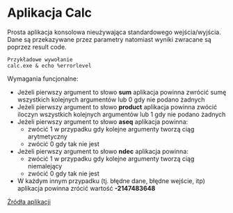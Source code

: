 # Aplikacja Calc

Prosta aplikacja konsolowa nieużywająca standardowego wejścia/wyjścia.
Dane są przekazywane przez parametry natomiast wyniki zwracane są poprzez result code.

	Przykładowe wywołanie
	calc.exe & echo %errorlevel
Wymagania funcjonalne:
* Jeżeli pierwszy argument to słowo **sum** aplikacja powinna zwrócić sumę wszystkich kolejnych argumentów lub 0 gdy nie podano żadnych 
* Jeżeli pierwszy argument to słowo **product** aplikacja powinna zwócić iloczyn wszystkich kolejnych argumentów lub 1 gdy nie podano żadnych 
* Jeżeli pierwszy argument to słowo **aseq** aplikacja powinna:
	* zwócić 1 w przypadku gdy kolejne argumenty tworzą ciąg arytmetyczny
	* zwócić 0 gdy tak nie jest 
* Jeżeli pierwszy argument to słowo **ndec** aplikacja powinna:
	* zwócić 1 w przypadku gdy kolejne argumenty tworzą ciąg niemalejący
	* zwócić 0 gdy tak nie jest
* W każdym innym przypadku (tj. błędne dane, błędne wejście, itp) aplikacja powinna zrócić wartość **-2147483648**

[Żródła aplikacji](https://github.com/UAM-TTA-2015/Lab02/tree/master/kod)